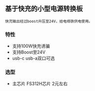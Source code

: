 ## 基于快充的小型电源转换板 
    快充输出经过boost升压至24V，给电络铁供电使用。
### 特性
- 支持100W快充诱骗
- 支持Boost至24V
- usb-c usb-a双口可选

### 选型
- 主芯片
    FS312H芯片 2元左右